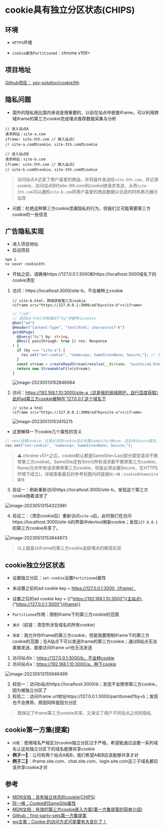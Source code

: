 # cookie具有独立分区状态(CHIPS)

## 环境

- `HTTPS`环境

- `cookie属性Partitioned`：chrome v109+



## 项目地址

[Github项目： xqv-solution/cookie3th](https://github.com/JYbill/xqv-solution/tree/main/packages/cookie3th)



## 隐私问题

- 国外的隐私相比国内来说是很重要的，以前在站点中嵌套iframe，可以利用跨域iframe的第三方cookie完成埋点推荐数据采集与分析

```tsx
// 进入站点A
请求网站：site-a.com
iframe: site-3th.com // 嵌入站点C
// site-a.com的cookie、site-3th.com的cookie

// 进入站点B
请求网站：site-b.com
iframe: site-3th.com // 嵌入站点C
// site-b.com的cookie、site-3th.com的cookie
```

> 访问站点A记录了用户喜爱的商品，并将操作发送给`site-3th.com`，并记录cookie，访问站点B时site-3th.com的cookie随请求发送，从而`site-3th.com`可以通知`site-b.com`将用户喜爱的商品数据以合适的时机再次展示出现

- 问题：杜绝这种第三方cookie泄漏隐私的行为，但我们又可能需要第三方cookie的一些信息



## 广告隐私实现

- 进入项目地址
- 启动项目

```bash
npm i
nx sever cookie3th
```

- 开始之前，请确保https://127.0.0.1:3000和https://localhost:3000域名下的cookie清空

1. 访问：https://localhost:3000/site-b，不会被种上cookie

   ```tsx
   // site-b.html，跨域获取第三方cookie
   <iframe src="https://127.0.0.1:3000/ad?by=site-b"></iframe>
   ```

   ```ts
   // "/ad"
   // 返回ad html并根据GET"by"参数种上cookie
   @Get("ad")
   @Header("Content-Type", "text/html; charset=utf-8")
   getADPage(
     @Query("by") by: string,
     @Res({ passthrough: true }) res: Response
   ) {
     if (by === "site-a") {
       res.set("set-cookie", "name=xqv; SameSite=None; Secure;"); // 仅site-a页面会种上
     }
     const stream = createReadStream(resolve(__dirname, "assets/ad.html"));
     return new StreamableFile(stream);
   }
   ```

   ![image-20230513152846064](https://image.jybill.top/md/20230513152847.png)

2. 访问：https://192.168.1.10:3000/site-a（这是我的局域网IP，自行百度获取）此时ad第三方cookie被种在`127.0.0.1`这个域名下

   ```tsx
   // site-a html
   <iframe src="https://127.0.0.1:3000/ad?by=site-a"></iframe>
   ```

   ![image-20230513153415215](https://image.jybill.top/md/20230513153417.png)




- 这里解释一下cookie几个属性的含义

```ts
// nest设置cookie，这里必须将cookie显示设置sameSite为None，且具有Secure属性，才能发送第三方cookie
res.set("set-cookie", "name=xqv; SameSite=None; Secure;");
```

> ⚠️ chrome v51+之后，cookie默认都是SameSite=Lax(部分类型请求不携带第三方cookie)，SameSite还有Strict(所有请求都不携带第三方cookie，None(允许所有请求携带第三方cookie，但是必须设置Secure，在HTTPS环境下成立)，详细查看最后的参考标题内的链接`阮一峰：Cookie的SameSite属性`



3. 验证一：刷新重新访问https://localhost:3000/site-b，发现这个第三方cookie随着请求了

![image-20230513154322981](https://image.jybill.top/md/20230513154324.png)

4. 验证二：（清空cookie后）重新访问`site-a`后，此时我们在访问https://localhost:3000/site-b的界面中devtool刷新cookie；发现`127.0.0.1`的第三方cookie共享了。

![image-20230513153844673](https://image.jybill.top/md/20230513153846.png)

> 以上就是以iframe的第三方cookie追踪埋点的极简实现





## cookie独立分区状态

- 设置独立分区：`set-cookie`设置`Partitioned`属性
- 未设置之前的ad cookie key = https://127.0.0.1:3000（iframe）
- 设置之后的ad cookie key = {("https://192.168.1.10:3000")(主站点), ("https://127.0.0.1:3000")(iframe)}
- `Partitioned`作用：限制iframe下的第三方cookie的范围



- `演示`（前提：清空所涉及域名的所有cookie）
- `场景`：我允许你iframe的第三方cookie，但是我要限制iframe下的第三方cookie的范围；在A站点下可以发送iframe的第三方cookie；通过B站点无法直接发送、直接访问iframe url也无法发送

1. 访问站点b：https://127.0.0.1:3000/b，不会种cookie
1. 访问站点a：https://192.168.1.10:3000/a，种下cookie

![image-20230513155946499](https://image.jybill.top/md/20230513155947.png)

2. 校验一：访问b站点https://localhost:3000/b；发现不会携带第三方cookie，因为被独立分区了
2. 校验二：访问iframe url地址https://127.0.0.1:3000/partitioned?by=b；发现也不会携带，原因同样是因为分区

> 既保证了iframe第三方cookie共享，又保证了用户不同站点之间的隐私



## cookie第一方集(提案)

- `问题`：使用域名严格区分cookie独立分区过于严格，希望能通过设置一系列域名让这些独立分区下的域名能够共享cookie
- **例子一🌰**：公司有两个站点A和B，我们希望A和B应该能够共享才对
- **例子二🌰**：iframe.site.com、chat.site.com、login.site.com这三子域名都应该共享cookie才对





## 参考

- [MDN文档：具有独立状态的cookie(CHIPS)](https://developer.mozilla.org/en-US/docs/Web/Privacy/Partitioned_cookies)
- [阮一峰：Cookie的SameSite属性](https://www.ruanyifeng.com/blog/2019/09/cookie-samesite.html)
- [MDN文档：有效的第三方cookie嵌入方案(第一方集提案的简单介绍)](https://developer.mozilla.org/en-US/docs/Web/Privacy/Partitioned_cookies#a_valid_third-party_embed_scenario)
- [Github：first-party-sets第一方集提案](https://github.com/WICG/first-party-sets)
- [wx文章：Cookie 的访问方式可能要有大变化了！](https://mp.weixin.qq.com/s/Gjn1GaOmOKaV7eu4v5Allw)
